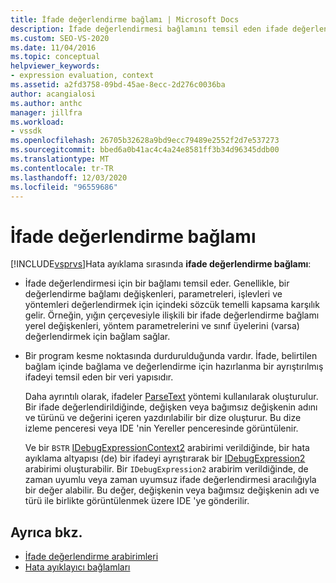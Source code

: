 ```yaml
---
title: İfade değerlendirme bağlamı | Microsoft Docs
description: İfade değerlendirmesi bağlamını temsil eden ifade değerlendirme bağlamı hakkında bilgi edinin ve bir program kesme noktasında durdurulduğunda vardır.
ms.custom: SEO-VS-2020
ms.date: 11/04/2016
ms.topic: conceptual
helpviewer_keywords:
- expression evaluation, context
ms.assetid: a2fd3758-09bd-45ae-8ecc-2d276c0036ba
author: acangialosi
ms.author: anthc
manager: jillfra
ms.workload:
- vssdk
ms.openlocfilehash: 26705b32628a9bd9ecc79489e2552f2d7e537273
ms.sourcegitcommit: bbed6a0b41ac4c4a24e8581ff3b34d96345ddb00
ms.translationtype: MT
ms.contentlocale: tr-TR
ms.lasthandoff: 12/03/2020
ms.locfileid: "96559686"
---
```

# <a name="expression-evaluation-context"></a>İfade değerlendirme bağlamı
[!INCLUDE[vsprvs](../../code-quality/includes/vsprvs_md.md)]Hata ayıklama sırasında **ifade değerlendirme bağlamı**:

- İfade değerlendirmesi için bir bağlamı temsil eder. Genellikle, bir değerlendirme bağlamı değişkenleri, parametreleri, işlevleri ve yöntemleri değerlendirmek için içindeki sözcük temelli kapsama karşılık gelir. Örneğin, yığın çerçevesiyle ilişkili bir ifade değerlendirme bağlamı yerel değişkenleri, yöntem parametrelerini ve sınıf üyelerini (varsa) değerlendirmek için bağlam sağlar.

- Bir program kesme noktasında durdurulduğunda vardır. İfade, belirtilen bağlam içinde bağlama ve değerlendirme için hazırlanma bir ayrıştırılmış ifadeyi temsil eden bir veri yapısıdır.

     Daha ayrıntılı olarak, ifadeler [ParseText](../../extensibility/debugger/reference/idebugexpressioncontext2-parsetext.md) yöntemi kullanılarak oluşturulur. Bir ifade değerlendirildiğinde, değişken veya bağımsız değişkenin adını ve türünü ve değerini içeren yazdırılabilir bir dize oluşturur. Bu dize izleme penceresi veya IDE 'nin Yereller penceresinde görüntülenir.

     Ve bir `BSTR` [IDebugExpressionContext2](../../extensibility/debugger/reference/idebugexpressioncontext2.md) arabirimi verildiğinde, bir hata ayıklama altyapısı (de) bir ifadeyi ayrıştırarak bir [IDebugExpression2](../../extensibility/debugger/reference/idebugexpression2.md) arabirimi oluşturabilir. Bir `IDebugExpression2` arabirim verildiğinde, de zaman uyumlu veya zaman uyumsuz ifade değerlendirmesi aracılığıyla bir değer alabilir. Bu değer, değişkenin veya bağımsız değişkenin adı ve türü ile birlikte görüntülenmek üzere IDE 'ye gönderilir.

## <a name="see-also"></a>Ayrıca bkz.
- [İfade değerlendirme arabirimleri](../../extensibility/debugger/reference/expression-evaluation-interfaces.md)
- [Hata ayıklayıcı bağlamları](../../extensibility/debugger/debugger-contexts.md)
